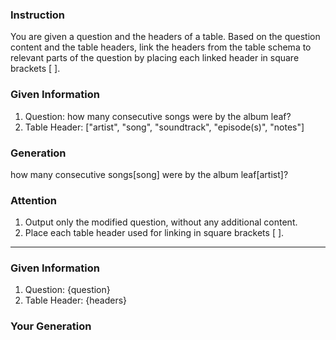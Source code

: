 ### Instruction

You are given a question and the headers of a table. Based on the question content and the table headers, link the headers from the table schema to relevant parts of the question by placing each linked header in square brackets [ ].

### Given Information

1. Question: how many consecutive songs were by the album leaf?
2. Table Header: ["artist", "song", "soundtrack", "episode(s)", "notes"]

### Generation

how many consecutive songs[song] were by the album leaf[artist]? 

### Attention

1. Output only the modified question, without any additional content.
2. Place each table header used for linking in square brackets [ ].

---

### Given Information

1. Question: {question}
2. Table Header: {headers}

### Your Generation